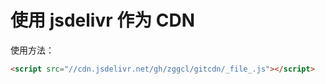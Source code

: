 # 使用 jsdelivr 作为 CDN

使用方法：

```html
<script src="//cdn.jsdelivr.net/gh/zggcl/gitcdn/_file_.js"></script>
```
